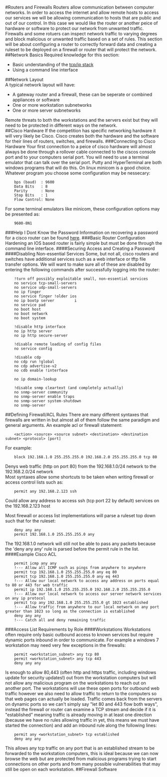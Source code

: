 #Routers and Firewalls
Routers allow communication between computer networks. In order to access the internet and allow remote hosts to access our services we will be allowing communication to hosts that are public and out of our control. In this case we would like the router or another peice of hardware or software to protect our network from unwanted traffic. Firewalls and some rotuers can inspect network traffic to varying degrees and block malicious or unwanted traffic based on a set of rules. This section will be about configuring a router to correctly forward data and creating a ruleset to be deployed on a firewall or router that will protect the network.
##Network Basics
Required knowledge for this section:
* Basic understanding of the [tcp/ip stack](http://en.wikipedia.org/wiki/Internet_protocol_suite)  
* Using a command line interface

##Network Layout  
A typical network layout will have:  
* A gateway router and a firewall, these can be seperate or combined appliances or software
* One or more workstation subnetworks
* One or more server subnetworks  

Remote threats to both the workstations and the servers exist but they will need to be protected in different ways on the network.  
##Cisco Hardware
If the competition has specific networking hardware it will very likely be Cisco. Cisco creates both the hardware and the software for their lines of routers, switches, and firewalls.
###Connecting to Cisco Hardware
Your first connection to a peice of cisco hardware will almost always be done through a rollover cable connected to the ciscos console port and to your computers serial port. You will need to use a terminal emulator that can talk over the serial port. Putty and HyperTerminal are both windows programs that will do this. On linux minicom is a good choice. Whatever program you choose some configuration may be nessecary:
~~~
    bps (baud)  : 9600
    Data Bits   : 8
    Parity      : None
    Stop Bits   : 1
    Flow Control: None
~~~
For some terminal emulators like minicom, these configuration options may be presented as:
~~~
    9600-8N1
~~~       
###Help I Dont Know the Password
Information on recovering a password for a cisco router can be found [here](http://www.cisco.com/en/US/products/hw/routers/ps259/products_password_recovery09186a0080094675.shtml).
###Basic Router Configuration
Hardening an IOS based router is fairly simple but must be done through the command line interface.
####Securing Access and Creating a Password
####Disabling Non-essential Services
Some, but not all, cisco routers and switches have additional services such as a web interface or tftp file transfer options. We will want to make sure all of these are disabled by entering the following commands after successfully logging into the router:
~~~
    !turn off possibly exploitable small, non-essential services
    no service tcp-small-servers
    no service udp-small-servers
    no ip finger
    no service finger !older ios
    no ip bootp server         i
    no service pad
    no boot host
    no boot network
    no boot system

    !disable http interface
    no ip http server
    no ip http secure-server

    !disable remote loading of config files
    no service config

    !disable cdp
    no cdp run !global
    no cdp advertise-v2
    no cdb enable !interface

    no ip domain-lookup

    !disable snmp cleartext (and completely actually)
    no snmp-server community
    no snmp-server enable traps
    no snmp-server system-shutdown
    no snmp-server
~~~
##Defining Firewall/ACL Rules
There are many different syntaxes that firewalls are written in but almost all of them follow the same paradigm and general arguments. An example acl or firewall statement:
~~~
	<action> <source> <source subnet> <destination> <destination subnet> <protocol> [port]
~~~
For example:  
~~~
    block 192.168.1.0 255.255.255.0 192.168.2.0 255.255.255.0 tcp 80  
~~~
Denys web traffic (http on port 80) from the 192.168.1.0/24 network to the 192.168.2.0/24 network  
Most syntaxes allow some shortcuts to be taken when writing firewall or access control lists such as:  
~~~
	permit any 192.168.2.123 ssh  
~~~
Could allow any address to access ssh (tcp port 22 by default) services on the 192.168.2.123 host  
  
Most firewall or access list implementations will parse a ruleset top down such that for the ruleset:  
~~~
    deny any any
    permit 192.168.1.0 255.255.255.0 any
~~~
The 192.168.1.0 network will still not be able to pass any packets because the 'deny any any' rule is parsed before the permit rule in the list.
####Example Cisco ACL
~~~
    permit icmp any any
	!--- Allow all ICMP such as pings from anywhere to anywhere
    permit tcp 192.168.1.0 255.255.255.0 any eq 80
    permit tcp 192.168.1.0 255.255.255.0 any eq 443
	!--- Allow our local network to access any address on ports equal to 80 or 443 for web traffic
    permit ip 192.168.1.0 255.255.255.0 192.168.2.0 255.255.255.0
	!--- Allow our local network to access our server network services on any ip protocol
    permit tcp any 192.168.1.0 255.255.255.0 gt 1023 established
	!--- Allow traffic from anywhere to our local network on any port greater than 1023 so long as the connection is established
    deny any any
	!--- Catch all and deny remaining traffic
~~~
###Access List Requirements by Role
####Workstations
Workstations often require only basic outbound access to known services but require dynamic ports inbound in order to communicate. For example a windows 7 workstation may need very few exceptions in the firewalls:
~~~
	permit <workstation_subnet> any tcp 80
	permit <workstation_subnet> any tcp 443
	deny any any
~~~
Is enough to allow 80,443 (often http and https traffic, including windows update for security updates!) out from the workstation computers but will not allow any malicious program on the workstations to reach out on another port. The workstations will use these open ports for outbound web traffic however we also need to allow traffic to return to the computers so that web pages can actually be loaded. Traffic comes back from the servers on dynamic ports so we can't simply say "let 80 and 443 flow both ways", instead the firewall or router can examine a TCP stream and decide if it is "established" meaning traffic is already moving in at least one direction (because we have no rules allowing traffic in yet, this means we must have started the connection) and add an inbound rule along the following lines:
~~~
	permit any <workstation_subnet> tcp established
	deny any any
~~~
This allows any tcp traffic on any port that is an established stream to be forwarded to the workstation computers, this is ideal because we can now browse the web but are protected from malicious programs trying to start connections on other ports and from many possible vulnerabilities that may still be open on each workstation.
##Firewall Software
